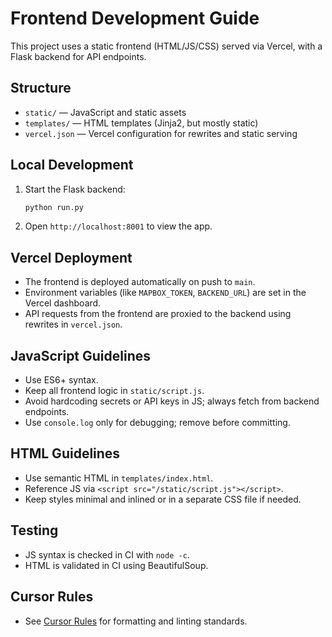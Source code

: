 # Frontend Development Guide

This project uses a static frontend (HTML/JS/CSS) served via Vercel, with a Flask backend for API endpoints.

## Structure
- `static/` — JavaScript and static assets
- `templates/` — HTML templates (Jinja2, but mostly static)
- `vercel.json` — Vercel configuration for rewrites and static serving

## Local Development
1. Start the Flask backend:
   ```bash
   python run.py
   ```
2. Open `http://localhost:8001` to view the app.

## Vercel Deployment
- The frontend is deployed automatically on push to `main`.
- Environment variables (like `MAPBOX_TOKEN`, `BACKEND_URL`) are set in the Vercel dashboard.
- API requests from the frontend are proxied to the backend using rewrites in `vercel.json`.

## JavaScript Guidelines
- Use ES6+ syntax.
- Keep all frontend logic in `static/script.js`.
- Avoid hardcoding secrets or API keys in JS; always fetch from backend endpoints.
- Use `console.log` only for debugging; remove before committing.

## HTML Guidelines
- Use semantic HTML in `templates/index.html`.
- Reference JS via `<script src="/static/script.js"></script>`.
- Keep styles minimal and inlined or in a separate CSS file if needed.

## Testing
- JS syntax is checked in CI with `node -c`.
- HTML is validated in CI using BeautifulSoup.

## Cursor Rules
- See [Cursor Rules](cursor-rules.md) for formatting and linting standards. 